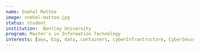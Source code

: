 ```yaml
---
name: Snehal Mattoo
image: snehal-mattoo.jpg
status: student 
institution:  Bentley University
program: Master's in Information Technology
interests: [aws, big, data, containers, cyberInfrastructure, CyberSecurity, data, wrangling, distributed, computing, docker, machine, learning, Security, in, CyberInfrastructure]
---
```

